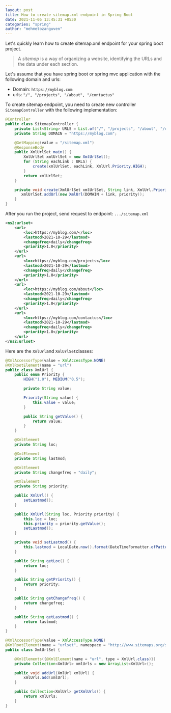 ```yaml
---
layout: post
title: How to create sitemap.xml endpoint in Spring Boot
date: 2021-11-05 13:45:31 +0530
categories: "spring"
author: "mehmetozanguven"
---
```


Let's quickly learn how to create sitemap.xml endpoint for your spring boot project.

> A _sitemap_ is a way of organizing a website, identifying the URLs and the data under each section.

Let's assume that you have spring boot or spring mvc application with the following domain and urls:

- Domain: `https://myblog.com`
- urls: `"/", "/projects", "/about", "/contactus"`

To create sitemap endpoint, you need to create new controller `SitemapController` with the following implementation:

```java
@Controller
public class SitemapController {
    private List<String> URLS = List.of("/", "/projects", "/about", "/contactus");
    private String DOMAIN = "https://myblog.com";

    @GetMapping(value = "/sitemap.xml")
    @ResponseBody
    public XmlUrlSet main() {
        XmlUrlSet xmlUrlSet = new XmlUrlSet();
        for (String eachLink : URLS) {
            create(xmlUrlSet, eachLink, XmlUrl.Priority.HIGH);
        }
        return xmlUrlSet;
    }

    private void create(XmlUrlSet xmlUrlSet, String link, XmlUrl.Priority priority) {
       xmlUrlSet.addUrl(new XmlUrl(DOMAIN + link, priority));
    }
}
```

After you run the project, send request to endpoint: `.../sitemap.xml`

```xml
<ns2:urlset>
	<url>
		<loc>https://myblog.com/</loc>
		<lastmod>2021-10-29</lastmod>
		<changefreq>daily</changefreq>
		<priority>1.0</priority>
	</url>
	<url>
		<loc>https://myblog.com/projects</loc>
		<lastmod>2021-10-29</lastmod>
		<changefreq>daily</changefreq>
		<priority>1.0</priority>
	</url>
	<url>
		<loc>https://myblog.com/about</loc>
		<lastmod>2021-10-29</lastmod>
		<changefreq>daily</changefreq>
		<priority>1.0</priority>
	</url>
	<url>
		<loc>https://myblog.com/contactus</loc>
		<lastmod>2021-10-29</lastmod>
		<changefreq>daily</changefreq>
		<priority>1.0</priority>
	</url>
</ns2:urlset>
```

Here are the `XmlUrl`and `XmlUrlSet`classes:

```java
@XmlAccessorType(value = XmlAccessType.NONE)
@XmlRootElement(name = "url")
public class XmlUrl {
    public enum Priority {
        HIGH("1.0"), MEDIUM("0.5");

        private String value;

        Priority(String value) {
            this.value = value;
        }

        public String getValue() {
            return value;
        }
    }

    @XmlElement
    private String loc;

    @XmlElement
    private String lastmod;

    @XmlElement
    private String changefreq = "daily";

    @XmlElement
    private String priority;

    public XmlUrl() {
        setLastmod();
    }

    public XmlUrl(String loc, Priority priority) {
        this.loc = loc;
        this.priority = priority.getValue();
        setLastmod();
    }

    private void setLastmod() {
        this.lastmod = LocalDate.now().format(DateTimeFormatter.ofPattern("yyyy-MM-dd"));
    }

    public String getLoc() {
        return loc;
    }

    public String getPriority() {
        return priority;
    }

    public String getChangefreq() {
        return changefreq;
    }

    public String getLastmod() {
        return lastmod;
    }
}
```

```java
@XmlAccessorType(value = XmlAccessType.NONE)
@XmlRootElement(name = "urlset", namespace = "http://www.sitemaps.org/schemas/sitemap/0.9")
public class XmlUrlSet {

    @XmlElements({@XmlElement(name = "url", type = XmlUrl.class)})
    private Collection<XmlUrl> xmlUrls = new ArrayList<XmlUrl>();

    public void addUrl(XmlUrl xmlUrl) {
        xmlUrls.add(xmlUrl);
    }

    public Collection<XmlUrl> getXmlUrls() {
        return xmlUrls;
    }
}
```
